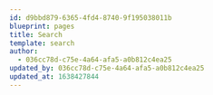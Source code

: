 ```yaml
---
id: d9bbd879-6365-4fd4-8740-9f195038011b
blueprint: pages
title: Search
template: search
author:
  - 036cc78d-c75e-4a64-afa5-a0b812c4ea25
updated_by: 036cc78d-c75e-4a64-afa5-a0b812c4ea25
updated_at: 1638427844
---
```

